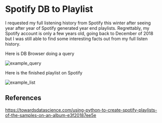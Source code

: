 # Spotify DB to Playlist




I requested my full listening history from Spotify this winter after seeing year after year of Spotify generated year end playlists. Regrettably, my Spotify account is only a few years old, going back to December of 2018 but I was still able to find some interesting facts out from my full listen history.

Here is DB Browser doing a query

![example_query](https://user-images.githubusercontent.com/7111119/147627345-2bd1182c-a8d7-46f1-aff8-73dadd607147.PNG)


Here is the finished playlist on Spotify

![example_list](https://user-images.githubusercontent.com/7111119/147627346-55c00d5f-45d1-4e2a-aad4-0de69eb21c33.PNG)


## References
https://towardsdatascience.com/using-python-to-create-spotify-playlists-of-the-samples-on-an-album-e3f20187ee5e
